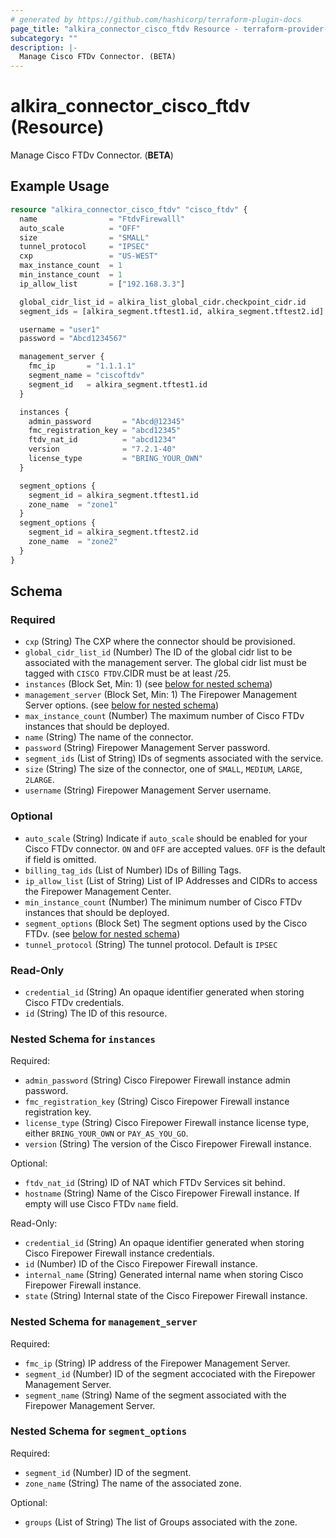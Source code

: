 ```yaml
---
# generated by https://github.com/hashicorp/terraform-plugin-docs
page_title: "alkira_connector_cisco_ftdv Resource - terraform-provider-alkira"
subcategory: ""
description: |-
  Manage Cisco FTDv Connector. (BETA)
---
```


# alkira_connector_cisco_ftdv (Resource)

Manage Cisco FTDv Connector. (**BETA**)

## Example Usage

```terraform
resource "alkira_connector_cisco_ftdv" "cisco_ftdv" {
  name                = "FtdvFirewalll"
  auto_scale          = "OFF"
  size                = "SMALL"
  tunnel_protocol     = "IPSEC"
  cxp                 = "US-WEST"
  max_instance_count  = 1
  min_instance_count  = 1
  ip_allow_list       = ["192.168.3.3"]

  global_cidr_list_id = alkira_list_global_cidr.checkpoint_cidr.id
  segment_ids = [alkira_segment.tftest1.id, alkira_segment.tftest2.id]

  username = "user1"
  password = "Abcd1234567"

  management_server {
    fmc_ip       = "1.1.1.1"
    segment_name = "ciscoftdv"
    segment_id   = alkira_segment.tftest1.id
  }

  instances {
    admin_password       = "Abcd@12345"
    fmc_registration_key = "abcd12345"
    ftdv_nat_id          = "abcd1234"
    version              = "7.2.1-40"
    license_type         = "BRING_YOUR_OWN"
  }

  segment_options {
    segment_id = alkira_segment.tftest1.id
    zone_name  = "zone1"
  }
  segment_options {
    segment_id = alkira_segment.tftest2.id
    zone_name  = "zone2"
  }
}
```

<!-- schema generated by tfplugindocs -->
## Schema

### Required

- `cxp` (String) The CXP where the connector should be provisioned.
- `global_cidr_list_id` (Number) The ID of the global cidr list to be associated with the management server. The global cidr list must be tagged with `CISCO FTDV`.CIDR must be at least /25.
- `instances` (Block Set, Min: 1) (see [below for nested schema](#nestedblock--instances))
- `management_server` (Block Set, Min: 1) The Firepower Management Server options. (see [below for nested schema](#nestedblock--management_server))
- `max_instance_count` (Number) The maximum number of Cisco FTDv instances that should be deployed.
- `name` (String) The name of the connector.
- `password` (String) Firepower Management Server password.
- `segment_ids` (List of String) IDs of segments associated with the service.
- `size` (String) The size of the connector, one of `SMALL`, `MEDIUM`, `LARGE`, `2LARGE`.
- `username` (String) Firepower Management Server username.

### Optional

- `auto_scale` (String) Indicate if `auto_scale` should be enabled for your Cisco FTDv connector. `ON` and `OFF` are accepted values. `OFF` is the default if field is omitted.
- `billing_tag_ids` (List of Number) IDs of Billing Tags.
- `ip_allow_list` (List of String) List of IP Addresses and CIDRs to access the Firepower Management Center.
- `min_instance_count` (Number) The minimum number of Cisco FTDv instances that should be deployed.
- `segment_options` (Block Set) The segment options used by the Cisco FTDv. (see [below for nested schema](#nestedblock--segment_options))
- `tunnel_protocol` (String) The tunnel protocol. Default is `IPSEC`

### Read-Only

- `credential_id` (String) An opaque identifier generated when storing Cisco FTDv credentials.
- `id` (String) The ID of this resource.

<a id="nestedblock--instances"></a>
### Nested Schema for `instances`

Required:

- `admin_password` (String) Cisco Firepower Firewall instance admin password.
- `fmc_registration_key` (String) Cisco Firepower Firewall instance registration key.
- `license_type` (String) Cisco Firepower Firewall instance license type, either `BRING_YOUR_OWN` or `PAY_AS_YOU_GO`.
- `version` (String) The version of the Cisco Firepower Firewall instance.

Optional:

- `ftdv_nat_id` (String) ID of NAT which FTDv Services sit behind.
- `hostname` (String) Name of the Cisco Firepower Firewall instance. If empty will use Cisco FTDv `name` field.

Read-Only:

- `credential_id` (String) An opaque identifier generated when storing Cisco Firepower Firewall instance credentials.
- `id` (Number) ID of the Cisco Firepower Firewall instance.
- `internal_name` (String) Generated internal name when storing Cisco Firepower Firewall instance.
- `state` (String) Internal state of the Cisco Firepower Firewall instance.


<a id="nestedblock--management_server"></a>
### Nested Schema for `management_server`

Required:

- `fmc_ip` (String) IP address of the Firepower Management Server.
- `segment_id` (Number) ID of the segment accociated with the Firepower Management Server.
- `segment_name` (String) Name of the segment associated with the Firepower Management Server.


<a id="nestedblock--segment_options"></a>
### Nested Schema for `segment_options`

Required:

- `segment_id` (Number) ID of the segment.
- `zone_name` (String) The name of the associated zone.

Optional:

- `groups` (List of String) The list of Groups associated with the zone.


